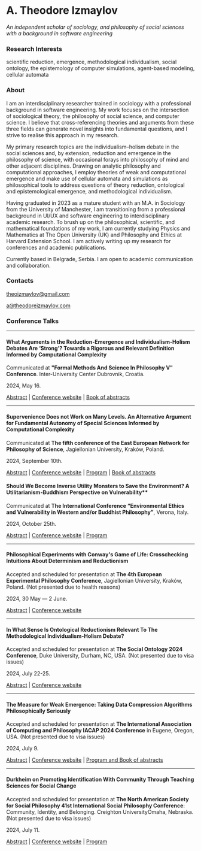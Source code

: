 # A. Theodore Izmaylov
*An independent scholar of sociology, and philosophy of social sciences*<br />
*with a background in software engineering*

### Research Interests

scientific reduction, emergence, methodological individualism, social ontology, the epistemology of computer simulations, agent-based modeling, cellular automata

### About

I am an interdisciplinary researcher trained in sociology with a professional background in software engineering. My work focuses on the intersection of sociological theory, the philosophy of social science, and computer science. I believe that cross-referencing theories and arguments from these three fields can generate novel insights into fundamental questions, and I strive to realise this approach in my research.

My primary research topics are the individualism–holism debate in the social sciences and, by extension, reduction and emergence in the philosophy of science, with occasional forays into philosophy of mind and other adjacent disciplines. Drawing on analytic philosophy and computational approaches, I employ theories of weak and computational emergence and make use of cellular automata and simulations as philosophical tools to address questions of theory reduction, ontological and epistemological emergence, and methodological individualism.

Having graduated in 2023 as a mature student with an M.A. in Sociology from the University of Manchester, I am transitioning from a professional background in UI/UX and software engineering to interdisciplinary academic research. To brush up on the philosophical, scientific, and mathematical foundations of my work, I am currently studying Physics and Mathematics at The Open University (UK) and Philosophy and Ethics at Harvard Extension School. I am actively writing up my research for conferences and academic publications.

Currently based in Belgrade, Serbia. I am open to academic communication and collaboration.

### Contacts

[theoizmaylov@gmail.com](mailto:theoizmaylov@gmail.com)

[a@theodoreizmaylov.com](mailto:a@theodoreizmaylov.com)

### Conference Talks
 


---
#### What Arguments in the Reduction-Emergence and Individualism-Holism Debates Are ‘Strong’? Towards a Rigorous and Relevant Definition Informed by Computational Complexity

Communicated at **"Formal Methods And Science In Philosophy V" Conference**. Inter-University Center Dubrovnik, Croatia.

2024,  May 16.

[Abstract](https://theodoreizmaylov.com/pub/confs/formal-methods-2024-strong-emergence)
| [Conference website](https://iuc.hr/programme/1879)
| [Book of abstracts](https://iuc.hr/file/1802)


---
#### Supervenience Does not Work on Many Levels. An Alternative Argument for Fundamental Autonomy of Special Sciences Informed by Computational Complexity

Communicated at **The fifth conference of the East European Network for Philosophy of Science**, Jagiellonian University, Kraków, Poland.

2024, September 10th.

[Abstract](https://theodoreizmaylov.com/pub/confs/eenps2024-supervenience-levels)
| [Conference website](https://eenps2024.sciencesconf.org/)
| [Program](https://eenps2024.sciencesconf.org/data/pages/Programme_5th_EENPS_Sept4.pdf)
| [Book of abstracts](https://eenps2024.sciencesconf.org/data/pages/book_eenps2024_FIN_small_1.pdf)




#### Should We Become Inverse Utility Monsters to Save the Environment? A Utilitarianism-Buddhism Perspective on Vulnerability**

Communicated at **The International Conference “Environmental Ethics and Vulnerability in Western and/or Buddhist Philosophy”**, Verona, Italy.

2024, October 25th.

[Abstract](https://theodoreizmaylov.com/pub/confs/environmental-ethics-2024-inverse-utility-monsters)
| [Conference website](https://www.dimi.univr.it/?ent=iniziativa&id=11440)
| [Program](https://docs.univr.it/documenti/Iniziativa/dall/dall073014.pdf)



---
#### Philosophical Experiments with Conway's Game of Life: Crosschecking Intuitions About Determinism and Reductionism

Accepted and scheduled for presentation at **The 4th European Experimental Philosophy Conference**, Jagiellonian University, Kraków, Poland. (Not presented due to health reasons)

2024, 30 May — 2 June. 

[Abstract](https://theodoreizmaylov.com/pub/confs/xphi2024-philosophical-experiments-game-of-life)
| [Conference website](https://sites.google.com/view/xphi2024krakow)


---
#### In What Sense Is Ontological Reductionism Relevant To The Methodological Individualism-Holism Debate?

Accepted and scheduled for presentation at **The Social Ontology 2024 Conference**, Duke University, Durham, NC, USA. (Not presented due to visa issues)

2024, July 22-25.

[Abstract](https://theodoreizmaylov.com/pub/confs/social-ontology-2024-ontological-reductionism)
| [Conference website](https://socialontology2024.weebly.com/)



---
#### The Measure for Weak Emergence: Taking Data Compression Algorithms Philosophically Seriously


Accepted and scheduled for presentation at **The International Association of Computing and Philosophy IACAP 2024 Conference** in Eugene, Oregon, USA. (Not presented due to visa issues)

2024, July 9.

[Abstract](https://theodoreizmaylov.com/pub/confs/iacap2024-measure-of-weak-emergence)
| [Conference website](https://iacapconf.org/2024/)
| [Program and Book of abstracts](https://iacapconf.org/2024/20240708_IACAP2024_Booklet.pdf)


---
#### Durkheim on Promoting Identification With Community Through Teaching Sciences for Social Change

Accepted and scheduled for presentation at **The North American Society for Social Philosophy 41st International Social Philosophy Conference**: Community, Identity, and Belonging. Creighton UniversityOmaha, Nebraska. (Not presented due to visa issues)

2024, July 11.

[Abstract](https://theodoreizmaylov.com/pub/confs/nassp-2024-durkheim-teaching-sciences)
| [Conference website](https://www.northamericansocietyforsocialphilosophy.org/)
| [Program](https://www.northamericansocietyforsocialphilosophy.org/wp-content/uploads/2024/05/NASSP-5.20.2024-Program.pdf)
